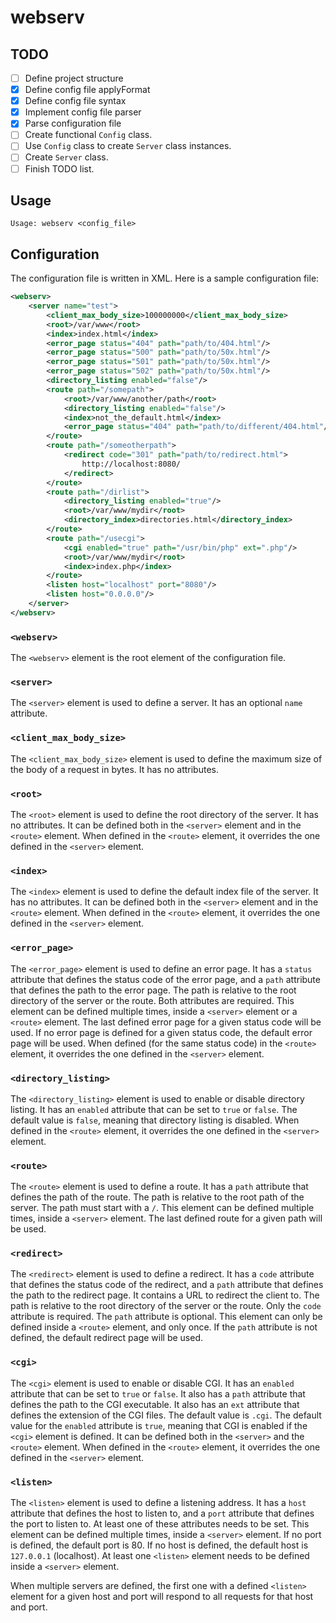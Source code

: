 # webserv

## TODO

- [ ] Define project structure
- [X] Define config file applyFormat
- [X] Define config file syntax
- [X] Implement config file parser
- [X] Parse configuration file
- [ ] Create functional `Config` class.
- [ ] Use `Config` class to create `Server` class instances.
- [ ] Create `Server` class.
- [ ] Finish TODO list.

## Usage
```
Usage: webserv <config_file>
```

## Configuration

The configuration file is written in XML.
Here is a sample configuration file:

```xml
<webserv>
    <server name="test">
        <client_max_body_size>100000000</client_max_body_size>
        <root>/var/www</root>
        <index>index.html</index>
        <error_page status="404" path="path/to/404.html"/>
        <error_page status="500" path="path/to/50x.html"/>
        <error_page status="501" path="path/to/50x.html"/>
        <error_page status="502" path="path/to/50x.html"/>
        <directory_listing enabled="false"/>
        <route path="/somepath">
            <root>/var/www/another/path</root>
            <directory_listing enabled="false"/>
            <index>not_the_default.html</index>
            <error_page status="404" path="path/to/different/404.html"/>
        </route>
        <route path="/someotherpath">
            <redirect code="301" path="path/to/redirect.html">
                http://localhost:8080/
            </redirect>
        </route>
        <route path="/dirlist">
            <directory_listing enabled="true"/>
            <root>/var/www/mydir</root>
            <directory_index>directories.html</directory_index>
        </route>
        <route path="/usecgi">
            <cgi enabled="true" path="/usr/bin/php" ext=".php"/>
            <root>/var/www/mydir</root>
            <index>index.php</index>
        </route>
        <listen host="localhost" port="8080"/>
        <listen host="0.0.0.0"/>
    </server>
</webserv>
```

### `<webserv>`
The `<webserv>` element is the root element of the configuration file.

### `<server>`
The `<server>` element is used to define a server. It has an optional `name`
attribute.

### `<client_max_body_size>`
The `<client_max_body_size>` element is used to define the maximum size of the
body of a request in bytes. It has no attributes.

### `<root>`
The `<root>` element is used to define the root directory of the server.
It has no attributes. It can be defined both in the `<server>` element and in
the `<route>` element. When defined in the `<route>` element, it overrides the
one defined in the `<server>` element.

### `<index>`
The `<index>` element is used to define the default index file of the server.
It has no attributes. It can be defined both in the `<server>` element and in
the `<route>` element. When defined in the `<route>` element, it overrides the
one defined in the `<server>` element.

### `<error_page>`
The `<error_page>` element is used to define an error page.
It has a `status` attribute that defines the status code of the error page, and
a `path` attribute that defines the path to the error page. The path is relative
to the root directory of the server or the route.
Both attributes are required.
This element can be defined multiple times, inside a `<server>` element or a
`<route>` element. The last defined error page for a given status code will be
used. If no error page is defined for a given status code, the default error
page will be used. When defined (for the same status code) in the `<route>`
element, it overrides the one defined in the `<server>` element.

### `<directory_listing>`
The `<directory_listing>` element is used to enable or disable directory
listing. It has an `enabled` attribute that can be set to `true` or `false`.
The default value is `false`, meaning that directory listing is disabled. When 
defined in the `<route>` element, it overrides the one defined in the 
`<server>` element.

### `<route>`
The `<route>` element is used to define a route. It has a `path` attribute that
defines the path of the route. The path is relative to the root path of the
server. The path must start with a `/`.
This element can be defined multiple times, inside a `<server>` element. The
last defined route for a given path will be used.

### `<redirect>`
The `<redirect>` element is used to define a redirect. It has a `code` attribute
that defines the status code of the redirect, and a `path` attribute that
defines the path to the redirect page. It contains a URL to redirect the client
to. The path is relative to the root directory of the server or the route. Only 
the `code` attribute is required. The `path` attribute is optional. This element
can only be defined inside a `<route>` element, and only once. If the `path`
attribute is not defined, the default redirect page will be used.

### `<cgi>`
The `<cgi>` element is used to enable or disable CGI. It has an `enabled`
attribute that can be set to `true` or `false`. It also has a `path` attribute
that defines the path to the CGI executable. It also has an `ext` attribute that
defines the extension of the CGI files. The default value is `.cgi`. The default
value for the `enabled` attribute is `true`, meaning that CGI is enabled if the
`<cgi>` element is defined. It can be defined both in the `<server>` and the 
`<route>` element. When defined in the `<route>` element, it overrides the one 
defined in the `<server>` element.

### `<listen>`
The `<listen>` element is used to define a listening address. It has a `host`
attribute that defines the host to listen to, and a `port` attribute that
defines the port to listen to. At least one of these attributes needs to be set.
This element can be defined multiple times, inside a `<server>` element.
If no port is defined, the default port is 80. If no host is defined, the
default host is `127.0.0.1` (localhost). At least one `<listen>` element needs
to be defined inside a `<server>` element.

When multiple servers are defined, the first one with a defined `<listen>`
element for a given host and port will respond to all requests for that host and
port.
